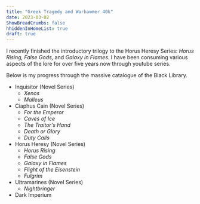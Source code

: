 ```yaml
---
title: "Greek Tragedy and Warhammer 40k"
date: 2023-03-02
ShowBreadCrumbs: false
hhiddenInHomeList: true
draft: true
---
```


I recently finished the introductory trilogy to the Horus Heresy Series: *Horus Rising, False Gods,* and *Galaxy in Flames*. I have been consuming various aspects of the lore for over five years now through youtube series.


Below is my progress through the massive catalogue of the Black Library.
- Inquisitor (Novel Series)
  - *Xenos*
  - *Malleus*
- Ciaphus Cain (Novel Series)
  - *For the Emperor*
  - *Caves of Ice*
  - *The Traitor's Hand*
  - *Death or Glory*
  - *Duty Calls*
- Horus Heresy (Novel Series)
  - *Horus Rising*
  - *False Gods*
  - *Galaxy in Flames*
  - *Flight of the Eisenstein*
  - *Fulgrim*
- Ultramarines (Novel Series)
  - *Nightbringer*
- Dark Imperium

